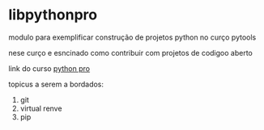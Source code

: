 # libpythonpro
modulo para exemplificar  construção de projetos python no curço pytools

nese curço e esncinado como contribuir com projetos de codigoo aberto 


link do curso [python pro](https://www.python.pro.br/)

topicus a serem a bordados:
1. git
2. virtual renve
3. pip